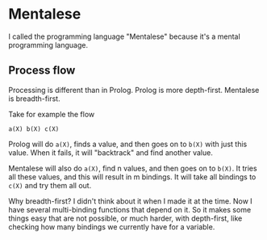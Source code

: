 # Mentalese

I called the programming language "Mentalese" because it's a mental programming language.

## Process flow

Processing is different than in Prolog. Prolog is more depth-first. Mentalese is breadth-first.

Take for example the flow

    a(X) b(X) c(X)

Prolog will do `a(X)`, finds a value, and then goes on to `b(X)` with just this value. When it fails, it will "backtrack" and find another value.

Mentalese will also do `a(X)`, find n values, and then goes on to `b(X)`. It tries all these values, and this will result in m bindings. It will take all bindings to `c(X)` and try them all out.

Why breadth-first? I didn't think about it when I made it at the time. Now I have several multi-binding functions that depend on it. So it makes some things easy that are not possible, or much harder, with depth-first, like checking how many bindings we currently have for a variable.

